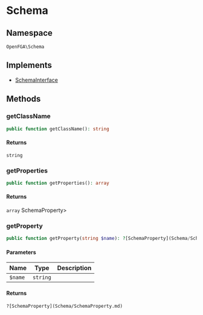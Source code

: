 # Schema


## Namespace
`OpenFGA\Schema`

## Implements
* [SchemaInterface](Schema/SchemaInterface.md)

## Methods
### getClassName


```php
public function getClassName(): string
```



#### Returns
`string` 

### getProperties


```php
public function getProperties(): array
```



#### Returns
`array` SchemaProperty&gt;

### getProperty


```php
public function getProperty(string $name): ?[SchemaProperty](Schema/SchemaProperty.md)
```


#### Parameters
| Name | Type | Description |
|------|------|-------------|
| `$name` | `string` |  |

#### Returns
`?[SchemaProperty](Schema/SchemaProperty.md)` 

